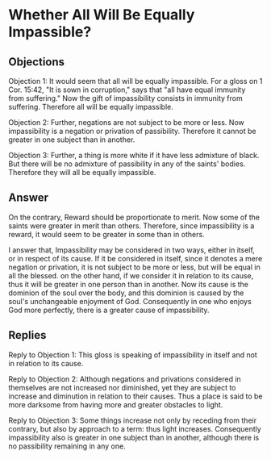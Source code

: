 # Whether All Will Be Equally Impassible?

## Objections

Objection 1: It would seem that all will be equally impassible. For a gloss on 1 Cor. 15:42, "It is sown in corruption," says that "all have equal immunity from suffering." Now the gift of impassibility consists in immunity from suffering. Therefore all will be equally impassible.

Objection 2: Further, negations are not subject to be more or less. Now impassibility is a negation or privation of passibility. Therefore it cannot be greater in one subject than in another.

Objection 3: Further, a thing is more white if it have less admixture of black. But there will be no admixture of passibility in any of the saints' bodies. Therefore they will all be equally impassible.

## Answer

On the contrary, Reward should be proportionate to merit. Now some of the saints were greater in merit than others. Therefore, since impassibility is a reward, it would seem to be greater in some than in others.

I answer that, Impassibility may be considered in two ways, either in itself, or in respect of its cause. If it be considered in itself, since it denotes a mere negation or privation, it is not subject to be more or less, but will be equal in all the blessed. on the other hand, if we consider it in relation to its cause, thus it will be greater in one person than in another. Now its cause is the dominion of the soul over the body, and this dominion is caused by the soul's unchangeable enjoyment of God. Consequently in one who enjoys God more perfectly, there is a greater cause of impassibility.

## Replies

Reply to Objection 1: This gloss is speaking of impassibility in itself and not in relation to its cause.

Reply to Objection 2: Although negations and privations considered in themselves are not increased nor diminished, yet they are subject to increase and diminution in relation to their causes. Thus a place is said to be more darksome from having more and greater obstacles to light.

Reply to Objection 3: Some things increase not only by receding from their contrary, but also by approach to a term: thus light increases. Consequently impassibility also is greater in one subject than in another, although there is no passibility remaining in any one.